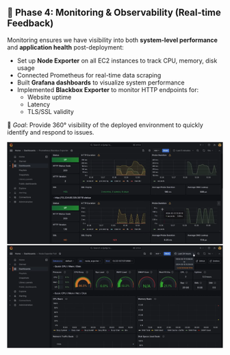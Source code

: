 ## 📌 Phase 4: Monitoring & Observability (Real-time Feedback)

Monitoring ensures we have visibility into both **system-level performance** and **application health** post-deployment:

- Set up **Node Exporter** on all EC2 instances to track CPU, memory, disk usage
- Connected Prometheus for real-time data scraping
- Built **Grafana dashboards** to visualize system performance
- Implemented **Blackbox Exporter** to monitor HTTP endpoints for:
  - Website uptime
  - Latency
  - TLS/SSL validity

🎯 *Goal*: Provide 360° visibility of the deployed environment to quickly identify and respond to issues.


![Pipeline Architecture](https://github.com/Maverick7t/Devops_project/raw/main/Phase_4/Screenshot%202025-08-04%20151312.png)
![Pipeline Monitoring](https://github.com/Maverick7t/Devops_project/raw/main/Phase_4/Screenshot%202025-08-04%20151423.png)

